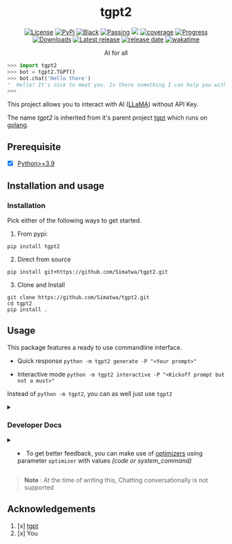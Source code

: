<h1 align="center"> tgpt2 </h1>

<p align="center">
<!--
<a href="https://github.com/Simatwa/tgpt2/actions/workflows/python-test.yml"><img src="https://github.com/Simatwa/tgpt2/actions/workflows/python-test.yml/badge.svg" alt="Python Test"/></a>
-->
<a href="LICENSE"><img alt="License" src="https://img.shields.io/static/v1?logo=GPL&color=Blue&message=MIT&label=License"/></a>
<a href="https://pypi.org/project/tgpt2"><img alt="PyPi" src="https://img.shields.io/static/v1?logo=pypi&label=Pypi&message=v0.0.3&color=green"/></a>
<a href="https://github.com/psf/black"><img alt="Black" src="https://img.shields.io/static/v1?logo=Black&label=Code-style&message=Black"/></a>
<a href="#"><img alt="Passing" src="https://img.shields.io/static/v1?logo=Docs&label=Docs&message=Passing&color=green"/></a>
<a href="https://github.com/Simatwa/tgpt2/actions/workflows/python-package.yml"><img src="https://github.com/Simatwa/tgpt2/actions/workflows/python-package.yml/badge.svg"/></a>
<a href="#"><img alt="coverage" src="https://img.shields.io/static/v1?logo=Coverage&label=Coverage&message=90%&color=yellowgreen"/></a>
<a href="#" alt="progress"><img alt="Progress" src="https://img.shields.io/static/v1?logo=Progress&label=Progress&message=95%&color=green"/></a>
<a href="https://pepy.tech/project/tgpt2"><img src="https://static.pepy.tech/personalized-badge/tgpt2?period=total&units=international_system&left_color=grey&right_color=green&left_text=Downloads" alt="Downloads"></a>
<!--<a href="https://github.com/Simatwa/tgpt2/releases"><img src="https://img.shields.io/github/downloads/Simatwa/tgpt2/total?label=Downloads&color=success" alt="Downloads"></img></a> -->
<a href="https://github.com/Simatwa/tgpt2/releases"><img src="https://img.shields.io/github/v/release/Simatwa/tgpt2?color=success&label=Release&logo=github" alt="Latest release"></img></a>
<a href="https://github.com/Simatwa/tgpt2/releases"><img src="https://img.shields.io/github/release-date/Simatwa/tgpt2?label=Release date&logo=github" alt="release date"></img></a>
<a href="https://wakatime.com/badge/github/Simatwa/tgpt2"><img src="https://wakatime.com/badge/github/Simatwa/tgpt2.svg" alt="wakatime"></a>
</p>

<p align="center">
AI for all
</p> 

```python
>>> import tgpt2
>>> bot = tgpt2.TGPT()
>>> bot.chat('Hello there')
"  Hello! It's nice to meet you. Is there something I can help you with or would you like to chat?"
>>> 

```

This project allows you to interact with AI ([LLaMA](https://ai.meta.com/llama/)) without API Key.

The name *tgpt2* is inherited from it's parent project [tgpt](https://github.com/aandrew-me/tgpt) which runs on [golang](https://go.dev/).

## Prerequisite

- [x] [Python>=3.9](https://python.org)

## Installation and usage

### Installation

Pick either of the following ways to get started.

1. From pypi:

```
pip install tgpt2
```

2. Direct from source

```
pip install git+https://github.com/Simatwa/tgpt2.git
```

3. Clone and Install

```
git clone https://github.com/Simatwa/tgpt2.git
cd tgpt2
pip install .
```

## Usage

This package features a ready to use commandline interface.

- Quick response
   `python -m tgpt2 generate -P "<Your prompt>"`

- Interactive mode 
   `python -m tgpt2 interactive -P "<Kickoff prompt but not a must>"`

Instead of `python -m tgpt2`, you can as well just use `tgpt2`

<details>

<summary>

### Developer Docs

</summary>

1. Generate a quick response

```python
from tgpt2 import TGPT
bot = TGPT()
resp = bot.chat('<Your prompt>')
print(resp)
# Output : How may I help you.
```

2. Get back whole response

```python
from tgpt2 import TGPT
bot = TGPT()
resp = bot.ask('<Your Prompt')
print(resp)
# Output
"""
{'completion': "I'm so excited to share with you the incredible experiences...", 'stop_reason': None, 'truncated': False, 'stop': None, 'model': 'llama-2-13b-chat', 'log_id': 'cmpl-3NmRt5A5Djqo2jXtXLBwJ2', 'exception': None}
"""
```

#### Stream Response 

Just add parameter `stream` with value  `true`.

1. Text Generated only 

```python
from tgpt2 import TGPT
bot = TGPT()
resp = bot.chat('<Your prompt>', stream=True)
for value in resp:
    print(value)
# output
"""
How may
How may I help 
How may I help you
How may I help you today?
"""
```

2. Whole Response

```python
from tgpt2 import TGPT
bot = TGPT()
resp = bot.ask('<Your Prompt>', stream=True)
for value in resp:
    print(value)
# Output
"""
{'completion': "I'm so", 'stop_reason': None, 'truncated': False, 'stop': None, 'model': 'llama-2-13b-chat', 'log_id': 'cmpl-3NmRt5A5Djqo2jXtXLBwxx', 'exception': None}

{'completion': "I'm so excited to share with.", 'stop_reason': None, 'truncated': False, 'stop': None, 'model': 'llama-2-13b-chat', 'log_id': 'cmpl-3NmRt5A5Djqo2jXtXLBwxx', 'exception': None}

{'completion': "I'm so excited to share with you the incredible ", 'stop_reason': None, 'truncated': False, 'stop': None, 'model': 'llama-2-13b-chat', 'log_id': 'cmpl-3NmRt5A5Djqo2jXtXLBwxx', 'exception': None}

{'completion': "I'm so excited to share with you the incredible experiences...", 'stop_reason': None, 'truncated': False, 'stop': None, 'model': 'llama-2-13b-chat', 'log_id': 'cmpl-3NmRt5A5Djqo2jXtXLBwxx', 'exception': None}
"""
```


</details>

<details>

<summary>

- To get better feedback, you can make use of [optimizers](tgpt2/utils.py) using parameter `optimizer` with values *(code or system_command)*

</summary>

```python
from tgpt2 import TGPT
bot = TGPT()
resp = bot.ask('<Your Prompt>', optimizer='code')
print(resp)
```

</details>


> **Note** : At the time of writing this, Chatting conversationally is not supported

## Acknowledgements

1. [x] [tgpt](https://github.com/aandrew-me/tgpt)
2. [x] You


